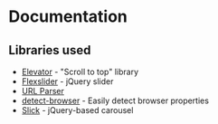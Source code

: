 # Documentation

## Libraries used

* [Elevator](https://www.npmjs.com/package/elevator.js) - "Scroll to top" library
* [Flexslider](http://flexslider.woothemes.com) - jQuery slider
* [URL Parser](https://www.npmjs.com/package/url-parse)
* [detect-browser](https://www.npmjs.com/package/detect-browser) - Easily detect browser properties
* [Slick](http://kenwheeler.github.io/slick) - jQuery-based carousel